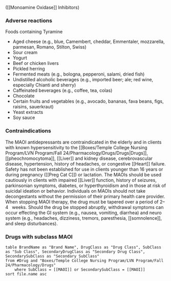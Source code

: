 ([[Monoamine Oxidase]] Inhibitors)
### Adverse reactions
Foods containing Tyramine
- Aged cheese (e.g., blue, Camembert, cheddar, Emmentaler, mozzarella, parmesan, Romano, Stilton, Swiss) 
- Sour cream 
- Yogurt 
- Beef or chicken livers 
- Pickled herring 
- Fermented meats (e.g., bologna, pepperoni, salami, dried fish) 
- Undistilled alcoholic beverages (e.g., imported beer; ale; red wine, especially Chianti and sherry) 
- Caffeinated beverages (e.g., coffee, tea, colas) 
- Chocolate 
- Certain fruits and vegetables (e.g., avocado, bananas, fava beans, figs, raisins, sauerkraut) 
- Yeast extracts 
- Soy sauce

### Contraindications
The MAOI antidepressants are contraindicated in the elderly and in clients with known hypersensitivity to the [[Boxes/Temple College Nursing Program/LVN Program/Fall 24/Pharmacology/Drugs/Drugs|Drugs]], [[pheochromocytoma]], [[Liver]] and kidney disease, cerebrovascular disease, hypertension, history of headaches, or congestive [[Heart]] failure. Safety has not been established for use in clients younger than 16 years or during pregnancy ([[Preg Cat C]]) or lactation. 
The MAOIs should be used cautiously in clients with impaired [[Liver]] function, history of seizures, parkinsonian symptoms, diabetes, or hyperthyroidism and in those at risk of suicidal ideation or behavior. Individuals on MAOIs should not take decongestants without the permission of their primary health care provider. 
When stopping MAOI therapy, the drug must be tapered over a period of 2– 4   weeks. Should the drug be stopped abruptly, withdrawal symptoms can occur effecting the GI system (e.g., nausea, vomiting, diarrhea) and neuro system (e.g., headaches, dizziness, tremors, paresthesia, [[somnolence]], and sleep disturbances).


### Drugs with subclass MAOI
```dataview
table BrandName as "Brand Name", DrugClass as "Drug Class", SubClass as "Sub Class", SecondaryDrugClass as "Secondary Drug Class", SecondarySubClass as "Secondary SubClass"
from #Drug and "Boxes/Temple College Nursing Program/LVN Program/Fall 24/Pharmacology/Drugs" 
	where SubClass = [[MAOI]] or SecondarySubClass = [[MAOI]]
sort file.name asc
```

